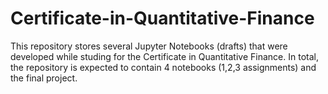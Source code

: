 # Certificate-in-Quantitative-Finance
This repository stores several Jupyter Notebooks (drafts) that were developed while studing for the Certificate in Quantitative Finance.
In total, the repository is expected to contain 4 notebooks (1,2,3 assignments) and the final project.
